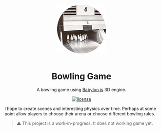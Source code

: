 <div align="center">

<img src="./Penguin_bowling_pins_at_inauguration_of_McMurdo_Station,_Antarctica,_bowling_alley.png" style="width: 10rem; margin-bottom: 1rem" alt="Penguin bowling pins at inauguration of McMurdo Station, Antarctica, bowling alley." />

<h1>Bowling Game</h1>

A bowling game using [Babylon.js](https://www.babylonjs.com) 3D engine.

[![license](https://img.shields.io/npm/l/leaflet-react-fibers?color=blue)](https://github.com/chickencoding123/leaflet-react-fibers/blob/main/LICENSE)

</div>

I hope to create scenes and interesting physics over time. Perhaps at some point allow players to choose their arena or choose different bowling rules.

> :warning: This project is a work-in-progress. It does not working game yet.
